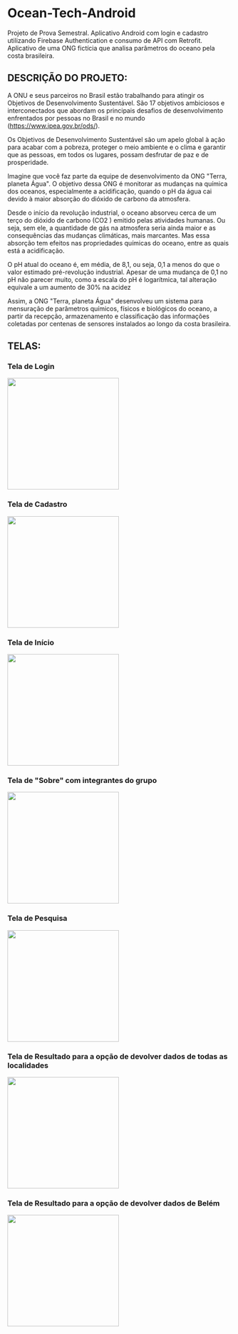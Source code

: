 # Ocean-Tech-Android
Projeto de Prova Semestral. Aplicativo Android com login e cadastro utilizando Firebase Authentication e consumo de API com Retrofit.
Aplicativo de uma ONG fictícia que analisa parâmetros do oceano pela costa brasileira.


## DESCRIÇÃO DO PROJETO:
A ONU e seus parceiros no Brasil estão trabalhando para atingir os Objetivos de Desenvolvimento Sustentável. São 17 objetivos ambiciosos e
interconectados que abordam os principais desafios de desenvolvimento
enfrentados por pessoas no Brasil e no mundo (https://www.ipea.gov.br/ods/).

Os Objetivos de Desenvolvimento Sustentável são um apelo global à ação para
acabar com a pobreza, proteger o meio ambiente e o clima e garantir que as
pessoas, em todos os lugares, possam desfrutar de paz e de prosperidade.

Imagine que você faz parte da equipe de desenvolvimento da ONG "Terra,
planeta Água". O objetivo dessa ONG é monitorar as mudanças na química dos
oceanos, especialmente a acidificação, quando o pH da água cai devido à
maior absorção do dióxido de carbono da atmosfera.

Desde o início da revolução industrial, o oceano absorveu cerca de um terço do
dióxido de carbono (CO2
) emitido pelas atividades humanas. Ou seja, sem ele,
a quantidade de gás na atmosfera seria ainda maior e as consequências das
mudanças climáticas, mais marcantes. Mas essa absorção tem efeitos nas
propriedades químicas do oceano, entre as quais está a acidificação.

O pH atual do oceano é, em média, de 8,1, ou seja, 0,1 a menos do que o valor
estimado pré-revolução industrial. Apesar de uma mudança de 0,1 no pH não
parecer muito, como a escala do pH é logarítmica, tal alteração equivale a um
aumento de 30% na acidez

Assim, a ONG "Terra, planeta Água" desenvolveu um sistema para
mensuração de parâmetros químicos, físicos e biológicos do oceano, a partir
da recepção, armazenamento e classificação das informações coletadas por
centenas de sensores instalados ao longo da costa brasileira.


## TELAS:


### Tela de Login
<img src="https://github.com/MarcosLopes99/Ocean-Tech-Android/blob/master/git_images/login.png" width="250">


### Tela de Cadastro
<img src="https://github.com/MarcosLopes99/Ocean-Tech-Android/blob/master/git_images/login.png" width="250">


### Tela de Início
<img src="https://github.com/MarcosLopes99/Ocean-Tech-Android/blob/master/git_images/inicio.png" width="250">


### Tela de "Sobre" com integrantes do grupo
<img src="https://github.com/MarcosLopes99/Ocean-Tech-Android/blob/master/git_images/sobre.png" width="250">


### Tela de Pesquisa
<img src="https://github.com/MarcosLopes99/Ocean-Tech-Android/blob/master/git_images/pesquisa.png" width="250">


### Tela de Resultado para a opção de devolver dados de todas as localidades
<img src="https://github.com/MarcosLopes99/Ocean-Tech-Android/blob/master/git_images/resultado_todas.png" width="250">


### Tela de Resultado para a opção de devolver dados de Belém
<img src="https://github.com/MarcosLopes99/Ocean-Tech-Android/blob/master/git_images/resultado_belem.png" width="250">
